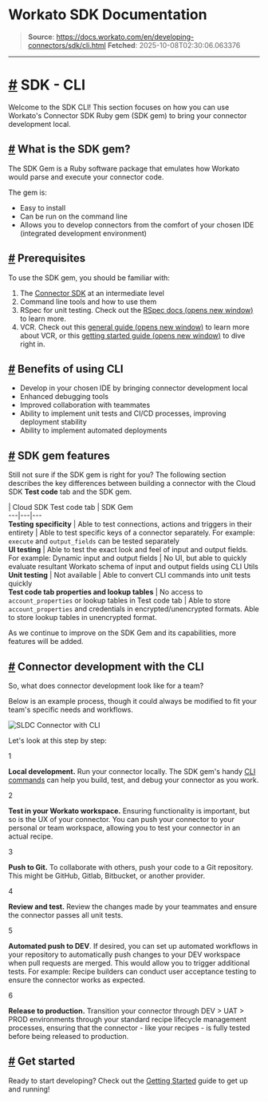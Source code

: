 # Workato SDK Documentation

> **Source**: https://docs.workato.com/en/developing-connectors/sdk/cli.html
> **Fetched**: 2025-10-08T02:30:06.063376

---

# [#](<#sdk-cli>) SDK - CLI

Welcome to the SDK CLI! This section focuses on how you can use Workato's Connector SDK Ruby gem (SDK gem) to bring your connector development local.

## [#](<#what-is-the-sdk-gem>) What is the SDK gem?

The SDK Gem is a Ruby software package that emulates how Workato would parse and execute your connector code.

The gem is:

  * Easy to install
  * Can be run on the command line
  * Allows you to develop connectors from the comfort of your chosen IDE (integrated development environment)

## [#](<#prerequisites>) Prerequisites

To use the SDK gem, you should be familiar with:

  1. The [Connector SDK](</developing-connectors/sdk.html>) at an intermediate level
  2. Command line tools and how to use them
  3. RSpec for unit testing. Check out the [RSpec docs (opens new window)](<https://rspec.info/documentation/>) to learn more.
  4. VCR. Check out this [general guide (opens new window)](<https://dev.to/gathuku/testing-external-apis-with-vcr-in-rails-488m>) to learn more about VCR, or this [getting started guide (opens new window)](<https://relishapp.com/vcr/vcr/v/1-10-3/docs/getting-started>) to dive right in.

## [#](<#benefits-of-using-cli>) Benefits of using CLI

  * Develop in your chosen IDE by bringing connector development local
  * Enhanced debugging tools
  * Improved collaboration with teammates
  * Ability to implement unit tests and CI/CD processes, improving deployment stability
  * Ability to implement automated deployments

## [#](<#sdk-gem-features>) SDK gem features

Still not sure if the SDK gem is right for you? The following section describes the key differences between building a connector with the Cloud SDK **Test code** tab and the SDK gem.

| Cloud SDK Test code tab | SDK Gem  
---|---|---  
**Testing specificity** | Able to test connections, actions and triggers in their entirety | Able to test specific keys of a connector separately. For example: `execute` and `output_fields` can be tested separately   
**UI testing** | Able to test the exact look and feel of input and output fields. For example: Dynamic input and output fields | No UI, but able to quickly evaluate resultant Workato schema of input and output fields using CLI Utils  
**Unit testing** | Not available | Able to convert CLI commands into unit tests quickly  
**Test code tab properties and lookup tables** | No access to `account_properties` or lookup tables in Test code tab  | Able to store `account_properties` and credentials in encrypted/unencrypted formats. Able to store lookup tables in unencrypted format.  

As we continue to improve on the SDK Gem and its capabilities, more features will be added.

## [#](<#connector-development-with-the-cli>) Connector development with the CLI

So, what does connector development look like for a team?

Below is an example process, though it could always be modified to fit your team's specific needs and workflows.

![SLDC Connector with CLI](/assets/img/sldc_connector_cli.49750ce1.png)

Let's look at this step by step:

1

**Local development.** Run your connector locally. The SDK gem's handy [CLI commands](</developing-connectors/sdk/cli/reference/cli-commands.html>) can help you build, test, and debug your connector as you work.

2

**Test in your Workato workspace.** Ensuring functionality is important, but so is the UX of your connector. You can push your connector to your personal or team workspace, allowing you to test your connector in an actual recipe.

3

**Push to Git.** To collaborate with others, push your code to a Git repository. This might be GitHub, Gitlab, Bitbucket, or another provider.

4

**Review and test.** Review the changes made by your teammates and ensure the connector passes all unit tests.

5

**Automated push to DEV**. If desired, you can set up automated workflows in your repository to automatically push changes to your DEV workspace when pull requests are merged. This would allow you to trigger additional tests. For example: Recipe builders can conduct user acceptance testing to ensure the connector works as expected.

6

**Release to production.** Transition your connector through DEV > UAT > PROD environments through your standard recipe lifecycle management processes, ensuring that the connector - like your recipes - is fully tested before being released to production.

## [#](<#get-started>) Get started

Ready to start developing? Check out the [Getting Started](</developing-connectors/sdk/cli/guides/getting-started.html>) guide to get up and running!
